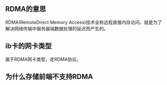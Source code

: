 ## RDMA的意思

RDMA(RemoteDirect Memory Access)技术全称远程直接内存访问，就是为了解决网络传输中服务器端数据处理的延迟而产生的。

## ib卡的网卡类型

属于RDMA网卡类型，走RDMA协议。

## 为什么存储前端不支持RDMA

